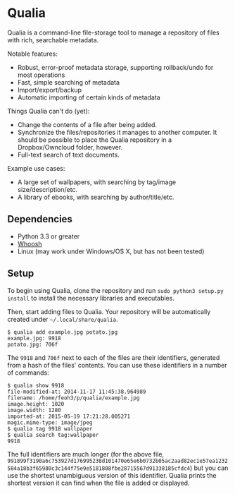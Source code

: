 # Qualia

Qualia is a command-line file-storage tool to manage a repository of files with rich, searchable
metadata.

Notable features:

  * Robust, error-proof metadata storage, supporting rollback/undo for most operations
  * Fast, simple searching of metadata
  * Import/export/backup
  * Automatic importing of certain kinds of metadata

Things Qualia can't do (yet):

  * Change the contents of a file after being added.
  * Synchronize the files/repositories it manages to another computer. It should be possible to
    place the Qualia repository in a Dropbox/Owncloud folder, however.
  * Full-text search of text documents.

Example use cases:

  * A large set of wallpapers, with searching by tag/image size/description/etc.
  * A library of ebooks, with searching by author/title/etc.

## Dependencies

  * Python 3.3 or greater
  * [Whoosh](https://pythonhosted.org/Whoosh/)
  * Linux (may work under Windows/OS X, but has not been tested)

## Setup

To begin using Qualia, clone the repository and run `sudo python3 setup.py install` to install the
necessary libraries and executables.

Then, start adding files to Qualia. Your repository will be automatically created under
`~/.local/share/qualia`.

	$ qualia add example.jpg potato.jpg
	example.jpg: 9918
	potato.jpg: 706f

The `9918` and `706f` next to each of the files are their identifiers, generated from a hash of the
files' contents. You can use these identifiers in a number of commands:

	$ qualia show 9918
	file-modified-at: 2014-11-17 11:45:38.964989
	filename: /home/feoh3/p/qualia/example.jpg
	image.height: 1020
	image.width: 1280
	imported-at: 2015-05-19 17:21:28.005271
	magic.mime-type: image/jpeg
	$ qualia tag 9918 wallpaper
	$ qualia search tag:wallpaper
	9918

The full identifiers are much longer (for the above file,
`991899f3190a6c753927d176995238d101470e65e6b0732b05ac2aad82ec1e57ea1232584a18b3f65980c3c144f75e9e5181808fbe28715567d91338185cfdc4`)
but you can use the shortest unambiguous version of this identifier. Qualia prints the shortest
version it can find when the file is added or displayed.
